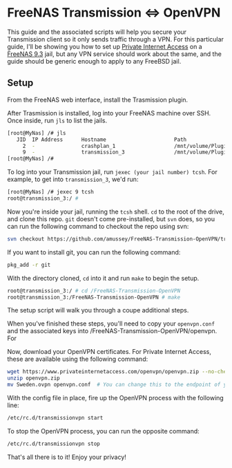 # FreeNAS Transmission ⇔ OpenVPN

This guide and the associated scripts will help you secure your Transmission client so it only sends traffic through a VPN.  For this particular guide, I'll be showing you how to set up [Private Internet Access](https://www.privateinternetaccess.com) on a [FreeNAS 9.3](http://www.freenas.org) jail, but any VPN service should work about the same, and the guide should be generic enough to apply to any FreeBSD jail.

## Setup

From the FreeNAS web interface, install the Trasmission plugin.

After Trasmission is installed, log into your FreeNAS machine over SSH.  Once inside, run `jls` to list the jails.

```bash
[root@MyNas] /# jls
   JID  IP Address      Hostname                      Path
     2  -               crashplan_1                   /mnt/volume/Plugins/Jails/crashplan_1
     9  -               transmission_3                /mnt/volume/Plugins/Jails/transmission_3
[root@MyNas] /#
```

To log into your Transmission jail, run `jexec (your jail number) tcsh`.  For example, to get into `transmission_3`, we'd run:

```bash
[root@MyNas] /# jexec 9 tcsh
root@transmission_3:/ #
```

Now you're inside your jail, running the `tcsh` shell.  `cd` to the root of the drive, and clone this repo.  `git` doesn't come pre-installed, but `svn` does, so you can run the following command to checkout the repo using svn:

```bash
svn checkout https://github.com/amussey/FreeNAS-Transmission-OpenVPN/trunk /FreeNAS-Transmission-OpenVPN
```

If you want to install git, you can run the following command:

```bash
pkg_add -r git
```

With the directory cloned, `cd` into it and run `make` to begin the setup.

```bash
root@transmission_3:/ # cd /FreeNAS-Transmission-OpenVPN
root@transmission_3:/FreeNAS-Transmission-OpenVPN # make
```

The setup script will walk you through a coupe additional steps.

When you've finished these steps, you'll need to copy your `openvpn.conf` and the associated keys into /FreeNAS-Transmission-OpenVPN/openvpn.  For 


Now, download your OpenVPN certificates.  For Private Internet Access, these are available using the following command:

```bash
wget https://www.privateinternetaccess.com/openvpn/openvpn.zip --no-check-certificate
unzip openvpn.zip
mv Sweden.ovpn openvpn.conf  # You can change this to the endpoint of your choice.
```

With the config file in place, fire up the OpenVPN process with the following line:

```bash
/etc/rc.d/transmissionvpn start
```

To stop the OpenVPN process, you can run the opposite command:

```bash
/etc/rc.d/transmissionvpn stop
```

That's all there is to it!  Enjoy your privacy!
